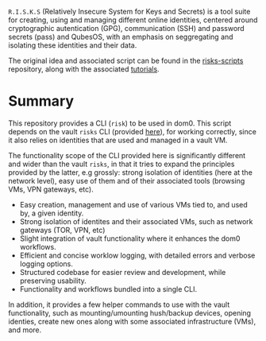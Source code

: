 
`R.I.S.K.S` (Relatively Insecure System for Keys and Secrets) is a tool suite for creating, using and managing
different online identities, centered around cryptographic autentication (GPG), communication (SSH) and password
secrets (pass) and QubesOS, with an emphasis on seggregating and isolating these identities and their data.

The original idea and associated script can be found in the [risks-scripts](https://github.com/19hundreds/risks-scripts) repository, along with the associated [tutorials](https://19hundreds.github.io/risks-workflow).

# Summary

This repository provides a CLI (`risk`) to be used in dom0. This script depends on the vault `risks` CLI (provided [here](https://github.com/wizardofhoms/risks)),
for working correctly, since it also relies on identities that are used and managed in a vault VM.

The functionality scope of the CLI provided here is significantly different and wider than the vault `risks`, in that it
tries to expand the principles provided by the latter, e.g grossly: strong isolation of identities (here at the network level),
easy use of them and of their associated tools (browsing VMs, VPN gateways, etc).

- Easy creation, management and use of various VMs tied to, and used by, a given identity.
- Strong isolation of identites and their associated VMs, such as network gateways (TOR, VPN, etc)
- Slight integration of vault functionality where it enhances the dom0 workflows.
- Efficient and concise worklow logging, with detailed errors and verbose logging options.
- Structured codebase for easier review and development, while preserving usability.
- Functionality and workflows bundled into a single CLI.
 
In addition, it provides a few helper commands to use with the vault functionality, such as mounting/umounting 
hush/backup devices, opening identies, create new ones along with some associated infrastructure (VMs), and more.
